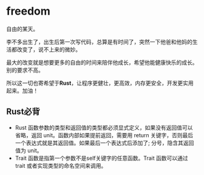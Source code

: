 # freedom

自由的某天。

李不多出生了，出生后第一次写代码，总算是有时间了，突然一下他爸和他妈的生活都改变了，说不上来的微妙。

最大的改变就是想要更多的自由的时间来陪伴他成长，希望他能健康快乐的成长。别的要求不高。

所以这一切也寄希望于**Rust**，让程序更健壮，更高效，内存更安全，开发更实用起来。加油！



## Rust必背

- Rust 函数参数的类型和返回值的类型都必须显式定义，如果没有返回值可以省略，返回 unit。函数内部如果提前返回，需要用 return 关键字，否则最后一个表达式就是其返回值。如果最后一个表达式后添加了; 分号，隐含其返回值为 unit。
- Trait 函数是指第一个参数不是self关键字的任意函数。Trait 函数可以通过 trait 或者实现类型的命名空间来调用。

